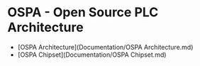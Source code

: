 # OSPA - Open Source PLC Architecture

* [OSPA Architecture](Documentation/OSPA Architecture.md)
* [OSPA Chipset](Documentation/OSPA Chipset.md)
